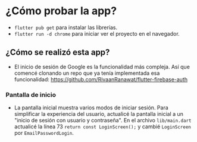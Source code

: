 # ¿Cómo probar la app?
- `flutter pub get` para instalar las librerías.
- `flutter run -d chrome` para iniciar ver el proyecto en el navegador.

## ¿Cómo se realizó esta app?
- El inicio de sesión de Google es la funcionalidad más compleja. Así que comencé clonando un repo que ya tenía implementada esa funcionalidad: https://github.com/RivaanRanawat/flutter-firebase-auth

### Pantalla de inicio
- La pantalla inicial muestra varios modos de iniciar sesión. Para simplificar la experiencia del usuario, actualicé la pantalla inicial a un "inicio de sesión con usuario y contraseña". En el archivo `lib/main.dart` actualicé la línea 73 `return const LoginScreen();` y cambié `LoginScreen` por `EmailPasswordLogin`.
